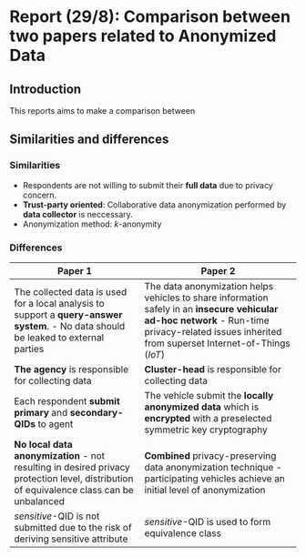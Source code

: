 # **Report (29/8): Comparison between two papers related to Anonymized Data**
## **Introduction**
This reports aims to make a comparison between 
## **Similarities and differences**
### **Similarities**
- Respondents are not willing to submit their **full data** due to privacy concern.
- **Trust-party oriented**:  Collaborative data anonymization performed by **data collector** is neccessary.
- Anonymization method: _k_-anonymity
### **Differences**

|Paper 1|Paper 2|
|-|-|
|The collected data is used for a local analysis to support a **query-answer system**. - No data should be leaked to external parties|The data anonymization helps vehicles to share information safely in an **insecure vehicular ad-hoc network** - Run-time privacy-related issues inherited from superset Internet-of-Things (_IoT_)|
|**The agency** is responsible for collecting data|**Cluster-head** is responsible for collecting data|
|Each respondent **submit primary**  and **secondary-QIDs** to agent|The vehicle submit the **locally anonymized data** which is **encrypted** with a preselected symmetric key cryptography|
|**No local data anonymization** - not resulting in desired privacy protection level, distribution of equivalence class can be unbalanced|**Combined** privacy-preserving data anonymization technique - participating vehicles achieve an initial level of anonymization|
|_sensitive_-QID is not submitted due to the risk of deriving sensitive attribute|_sensitive_-QID is used to form equivalence class
